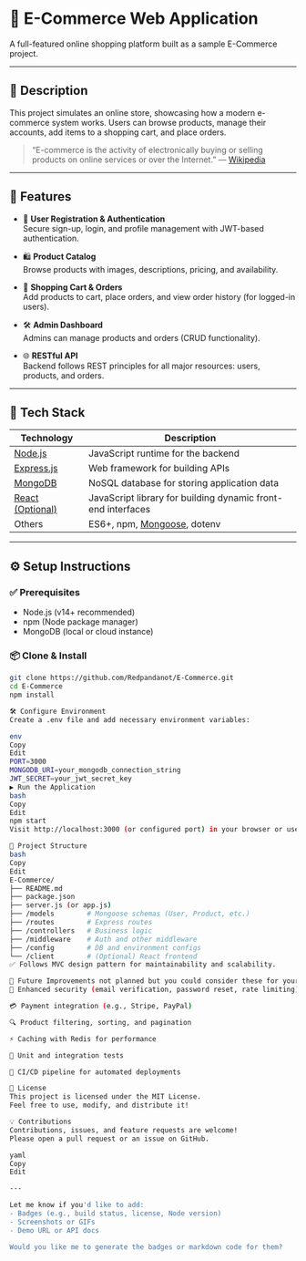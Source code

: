 # 🛒 E-Commerce Web Application

A full-featured online shopping platform built as a sample E-Commerce project.

---

## 📌 Description

This project simulates an online store, showcasing how a modern e-commerce system works. Users can browse products, manage their accounts, add items to a shopping cart, and place orders.

> “E-commerce is the activity of electronically buying or selling products on online services or over the Internet.” — [Wikipedia](https://en.wikipedia.org/wiki/E-commerce)

---

## 🚀 Features

- 👤 **User Registration & Authentication**  
  Secure sign-up, login, and profile management with JWT-based authentication.

- 🛍️ **Product Catalog**  
  Browse products with images, descriptions, pricing, and availability.

- 🛒 **Shopping Cart & Orders**  
  Add products to cart, place orders, and view order history (for logged-in users).

- 🛠️ **Admin Dashboard**  
  Admins can manage products and orders (CRUD functionality).

- 🌐 **RESTful API**  
  Backend follows REST principles for all major resources: users, products, and orders.

---

## 🧰 Tech Stack

| Technology | Description |
|------------|-------------|
| [Node.js](https://nodejs.org) | JavaScript runtime for the backend |
| [Express.js](https://github.com/expressjs/express) | Web framework for building APIs |
| [MongoDB](https://www.mongodb.com) | NoSQL database for storing application data |
| [React (Optional)](https://github.com/facebook/react) | JavaScript library for building dynamic front-end interfaces |
| Others | ES6+, npm, [Mongoose](https://mongoosejs.com), dotenv |

---

## ⚙️ Setup Instructions

### ✅ Prerequisites
- Node.js (v14+ recommended)
- npm (Node package manager)
- MongoDB (local or cloud instance)

### 📦 Clone & Install

```bash
git clone https://github.com/Redpandanot/E-Commerce.git
cd E-Commerce
npm install

🛠️ Configure Environment
Create a .env file and add necessary environment variables:

env
Copy
Edit
PORT=3000
MONGODB_URI=your_mongodb_connection_string
JWT_SECRET=your_jwt_secret_key
▶️ Run the Application
bash
Copy
Edit
npm start
Visit http://localhost:3000 (or configured port) in your browser or use Postman to test endpoints.

🧱 Project Structure
bash
Copy
Edit
E-Commerce/
├── README.md
├── package.json
├── server.js (or app.js)
├── /models        # Mongoose schemas (User, Product, etc.)
├── /routes        # Express routes
├── /controllers   # Business logic
├── /middleware    # Auth and other middleware
├── /config        # DB and environment configs
└── /client        # (Optional) React frontend
✅ Follows MVC design pattern for maintainability and scalability.

🔮 Future Improvements not planned but you could consider these for your project
🔐 Enhanced security (email verification, password reset, rate limiting)

💳 Payment integration (e.g., Stripe, PayPal)

🔍 Product filtering, sorting, and pagination

⚡ Caching with Redis for performance

🧪 Unit and integration tests

🔄 CI/CD pipeline for automated deployments

📄 License
This project is licensed under the MIT License.
Feel free to use, modify, and distribute it!

💡 Contributions
Contributions, issues, and feature requests are welcome!
Please open a pull request or an issue on GitHub.

yaml
Copy
Edit

---

Let me know if you'd like to add:
- Badges (e.g., build status, license, Node version)
- Screenshots or GIFs
- Demo URL or API docs

Would you like me to generate the badges or markdown code for them?
